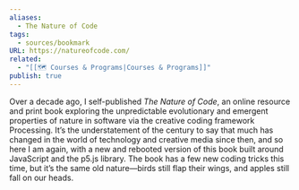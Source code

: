 ```yaml
---
aliases:
  - The Nature of Code
tags:
  - sources/bookmark
URL: https://natureofcode.com/
related:
  - "[[🗺️ Courses & Programs|Courses & Programs]]"
publish: true
---
```


Over a decade ago, I self-published _The Nature of Code_, an online resource and print book exploring the unpredictable evolutionary and emergent properties of nature in software via the creative coding framework Processing. It’s the understatement of the century to say that much has changed in the world of technology and creative media since then, and so here I am again, with a new and rebooted version of this book built around JavaScript and the p5.js library. The book has a few new coding tricks this time, but it’s the same old nature—birds still flap their wings, and apples still fall on our heads.
